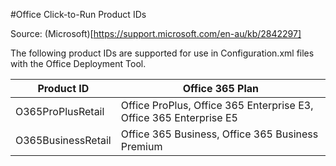 #Office Click-to-Run Product IDs

Source: (Microsoft)[https://support.microsoft.com/en-au/kb/2842297]

The following product IDs are supported for use in Configuration.xml files with the Office Deployment Tool.

|Product ID|Office 365 Plan|
|---|---|
|O365ProPlusRetail|Office ProPlus, Office 365 Enterprise E3, Office 365 Enterprise E5|
|O365BusinessRetail|Office 365 Business, Office 365 Business Premium|

